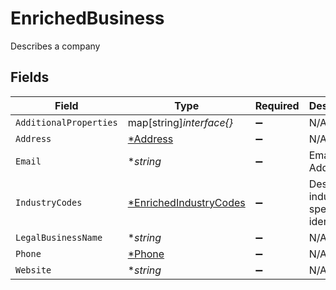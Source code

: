 # EnrichedBusiness

Describes a company


## Fields

| Field                                                                  | Type                                                                   | Required                                                               | Description                                                            | Example                                                                |
| ---------------------------------------------------------------------- | ---------------------------------------------------------------------- | ---------------------------------------------------------------------- | ---------------------------------------------------------------------- | ---------------------------------------------------------------------- |
| `AdditionalProperties`                                                 | map[string]*interface{}*                                               | :heavy_minus_sign:                                                     | N/A                                                                    |                                                                        |
| `Address`                                                              | [*Address](../../models/shared/address.md)                             | :heavy_minus_sign:                                                     | N/A                                                                    |                                                                        |
| `Email`                                                                | **string*                                                              | :heavy_minus_sign:                                                     | Email Address                                                          | amanda@classbooker.dev                                                 |
| `IndustryCodes`                                                        | [*EnrichedIndustryCodes](../../models/shared/enrichedindustrycodes.md) | :heavy_minus_sign:                                                     | Describes industry specific identifiers                                |                                                                        |
| `LegalBusinessName`                                                    | **string*                                                              | :heavy_minus_sign:                                                     | N/A                                                                    | Moov Financial Inc                                                     |
| `Phone`                                                                | [*Phone](../../models/shared/phone.md)                                 | :heavy_minus_sign:                                                     | N/A                                                                    |                                                                        |
| `Website`                                                              | **string*                                                              | :heavy_minus_sign:                                                     | N/A                                                                    | moov.io                                                                |